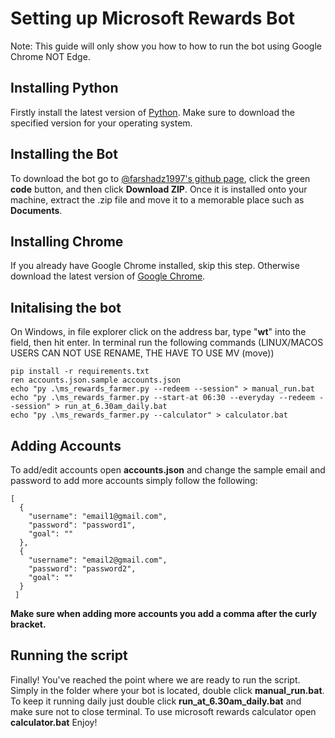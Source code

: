 # Setting up Microsoft Rewards Bot
Note: This guide will only show you how to how to run the bot using Google Chrome NOT Edge.
## Installing Python
Firstly install the latest version of [Python](https://www.python.org/downloads/). Make sure to download the specified version for your operating system. 
## Installing the Bot
To download the bot go to [@farshadz1997's github page](https://github.com/farshadz1997/Microsoft-Rewards-bot), click the green **code** button, and then click **Download ZIP**. Once it is installed onto your machine, extract the .zip file and move it to a memorable place such as **Documents**.
## Installing Chrome
If you already have Google Chrome installed, skip this step. Otherwise download the latest version of [Google Chrome](https://www.google.com/intl/en_au/chrome/thank-you.html?statcb=0&installdataindex=empty&defaultbrowser=0).
## Initalising the bot
On Windows, in file explorer click on the address bar, type "**wt**" into the field, then hit enter. In terminal run the following commands (LINUX/MACOS USERS CAN NOT USE RENAME, THE HAVE TO USE MV (move))
```
pip install -r requirements.txt
ren accounts.json.sample accounts.json
echo "py .\ms_rewards_farmer.py --redeem --session" > manual_run.bat
echo "py .\ms_rewards_farmer.py --start-at 06:30 --everyday --redeem --session" > run_at_6.30am_daily.bat
echo "py .\ms_rewards_farmer.py --calculator" > calculator.bat
```
## Adding Accounts
To add/edit accounts open **accounts.json** and change the sample email and password to add more accounts simply follow the following:
```
[
  {
    "username": "email1@gmail.com",
    "password": "password1",
    "goal": ""
  },
  {
    "username": "email2@gmail.com",
    "password": "password2",
    "goal": ""
  }
 ]
 ```
**Make sure when adding more accounts you add a comma after the curly bracket.**
## Running the script
Finally! You've reached the point where we are ready to run the script. Simply in the folder where your bot is located, double click **manual_run.bat**. To keep it running daily just double click **run_at_6.30am_daily.bat** and make sure not to close terminal. To use microsoft rewards calculator open **calculator.bat** Enjoy!
